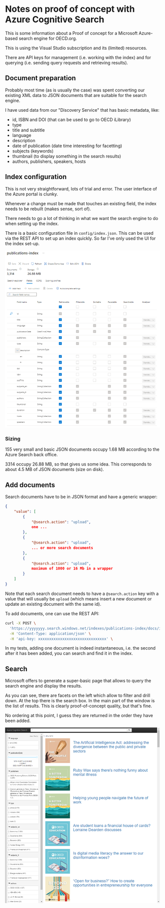 # Notes on proof of concept with Azure Cognitive Search 

This is some information about a Proof of concept for a Microsoft Azure-based search engine for OECD.org.

This is using the Visual Studio subscription and its (limited) resources.

There are API keys for management (i.e. working with the index) and for querying (i.e. sending query requests and retrieving results).

## Document preparation

Probably most time (as is usually the case) was spent converting our existing XML data to JSON documents that are suitable for the search engine.

I have used data from our "Discovery Service" that has basic metadata, like:
* id, ISBN and DOI (that can be used to go to OECD iLibrary)
* type
* title and subtitle
* language
* description
* date of publication (date time interesting for facetting)
* subjects (keywords)
* thumbnail (to display something in the search results)
* authors, publishers, speakers, hosts

## Index configuration

This is not very straightforward, lots of trial and error. The user interface of the Azure portal is clunky.

Whenever a change must be made that touches an existing field, the index needs to be rebuilt (makes sense, sort of).

There needs to go a lot of thinking in what we want the search engine to do when setting up the index.

There is a basic configuration file in `config/index.json`. This can be used via the REST API to set up an index quickly. So far I've only used the UI for the index set-up.

![Screenshot of index set-up](./index-screenshot.png "Screenshot of index set-up")


### Sizing

155 very small and basic JSON documents occupy 1.68 MB according to the Azure Search back office.

3314 occupy 26.88 MB, so that gives us some idea. This corresponds to about 4.5 MB of JSON documents (size on disk).

## Add documents

Search documents have to be in JSON format and have a generic wrapper:

```json
{
    "value": [
        {
            "@search.action": "upload",
            one ...
        },
        {
            "@search.action": "upload",
            ... or more search documents
        },
        {
            "@search.action": "upload",
            maximum of 1000 or 16 Mb in a wrapper
        }
    ]
}
```

Note that each search document needs to have a `@search.action` key with a value that will usually be `upload` (which means insert a new document or update an existing document with the same id).

To add documents, one can use the REST API:

```bash
curl -X POST \
  'https://yyyyyyy.search.windows.net/indexes/publications-index/docs/index?api-version=2020-06-30' \
  -H 'Content-Type: application/json' \
  -H 'api-key: xxxxxxxxxxxxxxxxxxxxxxxxxxxxxxx' \
```

In my tests, adding one document is indeed instantaneous, i.e. the second after it has been added, you can search and find it in the index.

## Search

Microsoft offers to generate a super-basic page that allows to query the search engine and display the results.

As you can see, there are facets on the left which allow to filter and drill down. At the top there is the search box.
In the main part of the window is the list of results. This is clearly proof-of-concept quality, but that's fine.

No ordering at this point, I guess they are returned in the order they have been added.

![Screenshot of search interface](./search-results.png "Screenshot of search interface")

